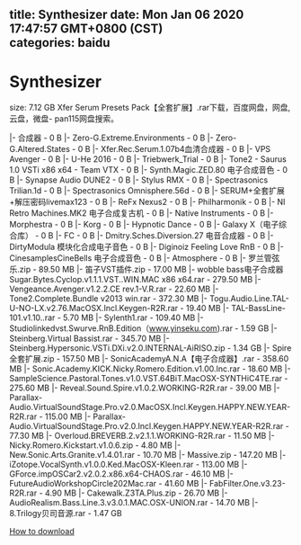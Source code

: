 
title: Synthesizer
date: Mon Jan 06 2020 17:47:57 GMT+0800 (CST)    
categories: baidu
---

# Synthesizer
size: 7.12 GB
 Xfer Serum Presets Pack【全套扩展】.rar下载，百度网盘，网盘,云盘，微盘- pan115网盘搜索。
 
|- 合成器 - 0 B
|- Zero-G.Extreme.Environments - 0 B
|- Zero-G.Altered.States - 0 B
|- Xfer.Rec.Serum.1.07b4血清合成器 - 0 B
|- VPS Avenger - 0 B
|- U-He 2016 - 0 B
|- Triebwerk_Trial - 0 B
|- Tone2 - Saurus 1.0 VSTi x86 x64 - Team VTX - 0 B
|- Synth.Magic.ZED.80 电子合成音色 - 0 B
|- Synapse Audio DUNE2 - 0 B
|- Stylus RMX - 0 B
|- Spectrasonics Trilian.1d - 0 B
|- Spectrasonics Omnisphere.56d - 0 B
|- SERUM+全套扩展+解压密码livemax123 - 0 B
|- ReFx Nexus2 - 0 B
|- Philharmonik - 0 B
|- NI Retro Machines.MK2 电子合成复古机 - 0 B
|- Native Instruments - 0 B
|- Morphestra - 0 B
|- Korg - 0 B
|- Hypnotic Dance - 0 B
|- Galaxy X（电子综合库） - 0 B
|- FC - 0 B
|- Dmitry.Sches.Diversion.27 电音合成器 - 0 B
|- DirtyModula 模块化合成电子音色 - 0 B
|- Diginoiz Feeling Love RnB - 0 B
|- CinesamplesCineBells 电子合成音色 - 0 B
|- Atmosphere - 0 B
|- 罗兰管弦乐.zip - 89.50 MB
|- 笛子VST插件.zip - 17.00 MB
|- wobble bass电子合成器Sugar.Bytes.Cyclop.v1.1.1.VST..WIN.MAC x86 x64.rar - 279.50 MB
|- Vengeance.Avenger.v1.2.2.CE rev.1-V.R.rar - 22.60 MB
|- Tone2.Complete.Bundle v2013 win.rar - 372.30 MB
|- Togu.Audio.Line.TAL-U-NO-LX.v2.76.MacOSX.Incl.Keygen-R2R.rar - 19.40 MB
|- TAL-BassLine-101.v1.10..rar - 5.70 MB
|- Sylenth1.rar - 109.40 MB
|- Studiolinkedvst.Swurve.RnB.Edition（www.yinseku.com).rar - 1.59 GB
|- Steinberg.Virtual Bassist.rar - 345.70 MB
|- Steinberg.Hypersonic.VSTi.DXi.v2.0.INTERNAL-AiRISO.zip - 1.34 GB
|- Spire全套扩展.zip - 157.50 MB
|- SonicAcademyA.N.A【电子合成器】.rar - 358.60 MB
|- Sonic.Academy.KICK.Nicky.Romero.Edition.v1.00.Inc.rar - 18.60 MB
|- SampleScience.Pastoral.Tones.v1.0.VST.64BiT.MacOSX-SYNTHiC4TE.rar - 275.60 MB
|- Reveal.Sound.Spire.v1.0.2.WORKING-R2R.rar - 39.00 MB
|- Parallax-Audio.VirtualSoundStage.Pro.v2.0.MacOSX.Incl.Keygen.HAPPY.NEW.YEAR-R2R.rar - 115.00 MB
|- Parallax-Audio.VirtualSoundStage.Pro.v2.0.Incl.Keygen.HAPPY.NEW.YEAR-R2R.rar - 77.30 MB
|- Overloud.BREVERB.2.v2.1.1.WORKING-R2R.rar - 11.50 MB
|- Nicky.Romero.Kickstart.v1.0.6.zip - 4.80 MB
|- New.Sonic.Arts.Granite.v1.4.01.rar - 10.70 MB
|- Massive.zip - 147.20 MB
|- iZotope.VocalSynth.v1.0.0.Ked.MacOSX-Kleen.rar - 113.00 MB
|- GForce.impOSCar2.v2.0.2.x86.x64-CHAOS.rar - 46.10 MB
|- FutureAudioWorkshopCircle202Mac.rar - 41.60 MB
|- FabFilter.One.v3.23-R2R.rar - 4.90 MB
|- Cakewalk.Z3TA.Plus.zip - 26.70 MB
|- AudioRealism.Bass.Line.3.v3.0.1.MAC.OSX-UNION.rar - 14.70 MB
|- 8.Trilogy贝司音源.rar - 1.47 GB

[How to download](https://bpcam.bemobtrk.com/go/2ceec3aa-1ca2-46d6-b9ff-aaa5c184517c?jno=5502)